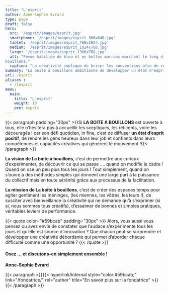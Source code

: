 ```yaml
---
title: "L'esprit"
author: Anne-Sophie Evrard
type: page
draft: false
hero:
  src: '/esprit/images/esprit.jpg'
  smartphone: '/esprit/images/esprit_360x640.jpg'
  tablet: '/esprit/images/esprit_768x1024.jpg'
  medium: '/esprit/images/esprit_1024x768.jpg'
  large: '/esprit/images/esprit_1366x768.jpg'
  alt: "Femme habillée de bleu et en bottes marrons marchant le long d'un container orange orné du logo de la boite à
bouillons."
  caption: "La créativité implique de briser les conventions afin de regarder les choses sous un jour nouveau - Edward De Bono."
Summary: "La boite à bouillons ambitionne de développer un état d'esprit positif grâce à des processus d'intelligence collective. Expérimenter l'audace en s'appuyant sur la force du collectif pour faire évoluer vos pratiques et créer le changement que vous souhaitez voir."
url: /esprit
aliases :
  - /lesprit
menu:
  main:
    title: "L'esprit"
    weight: 10
    pre: esprit
---
```


{{< paragraph padding="30px" >}}Si <strong>LA BOITE A BOUILLONS</strong> est ouverte à tous, elle n’hésitera pas à accueillir les sceptiques, les réticents, voire les découragés ! car son défi quotidien, in fine, c’est de diffuser <strong>un état d’esprit positif</strong>, de rendre les gens heureux dans leur job et confiants dans leurs compétences et capacités créatives qui génèrent le mouvement !{{< /paragraph >}}

**La vision de La boite à bouillons**, c’est de permettre aux curieux d’expérimenter, de découvrir ce qui se passe …. quand on modifie le cadre ! Quand on ose un peu plus tous les jours ! Tout simplement, quand on s’ouvre à des méthodes simples qui donnent une large part à la puissance du collectif mais en toute sérénité grâce aux processus de la facilitation.

**La mission de La boite à bouillons**, c’est de créer des espaces temps pour agiter gentiment les méninges, (les miennes, les vôtres, les leurs !), de susciter avec bienveillance la créativité qui ne demande qu’à s’exprimer (si si, nous sommes tous créatifs), d’essaimer de bonnes et simples pratiques, véritables leviers de performance.

{{< quote color="#59bcab" padding="30px" >}}
Alors, vous aussi vous pensez ou avez envie de constater que l’audace s’expérimente tous les jours et qu’elle est source d’innovation ? Que chacun peut se surprendre et développer une créativité débordante qui permet d’aborder chaque difficulté comme une opportunité ?
{{< /quote >}}

#### Osez … et discutons-en simplement ensemble !

**Anne-Sophie Evrard**

{{< paragraph >}}{{< hyperlink/internal style="color:#59bcab;" link="/fondatrice/" rel="author" title="En savoir plus sur la fondatrice" >}}{{< /paragraph >}}
